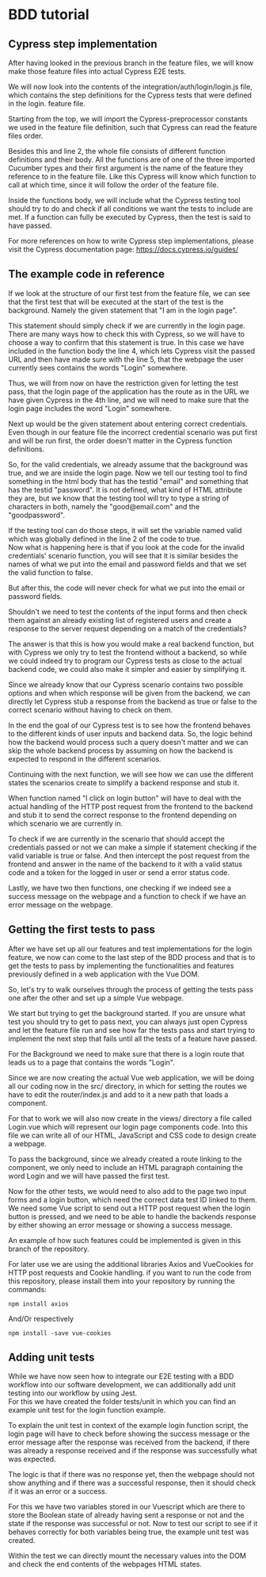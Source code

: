 # BDD tutorial

## Cypress step implementation
After having looked in the previous branch in the feature files, we will know make those feature files into actual Cypress E2E tests.

We will now look into the contents of the integration/auth/login/login.js file, which contains the step definitions for the Cypress tests that were defined in the login. feature file.

Starting from the top, we will import the Cypress-preprocessor constants we used in the feature file definition, such that Cypress can read the feature files order.

Besides this and line 2, the whole file consists of different function definitions and their body. All the functions are of one of the three imported Cucumber types and their first argument is the name of the feature they reference to in the feature file. Like this Cypress will know which function to call at which time, since it will follow the order of the feature file.

Inside the functions body, we will include what the Cypress testing tool should try to do and check if all conditions we want the tests to include are met. If a function can fully be executed by Cypress, then the test is said to have passed.

For more references on how to write Cypress step implementations, please visit the Cypress documentation page: https://docs.cypress.io/guides/

## The example code in reference
If we look at the structure of our first test from the feature file, we can see that the first test that will be executed at the start of the test is the background. Namely the given statement that "I am in the login page".

This statement should simply check if we are currently in the login page. There are many ways how to check this with Cypress, so we will have to choose a way to confirm that this statement is true. In this case we have included in the function body the line 4, which lets Cypress visit the passed URL and then have made sure with the line 5, that the webpage the user currently sees contains the words "Login" somewhere.

Thus, we will from now on have the restriction given for letting the test pass, that the login page of the application has the route as in the URL we have given Cypress in the 4th line, and we will need to make sure that the login page includes the word "Login" somewhere.

Next up would be the given statement about entering correct credentials. Even though in our feature file the incorrect credential scenario was put first and will be run first, the order doesn't matter in the Cypress function definitions.

So, for the valid credentials, we already assume that the background was true, and we are inside the login page. Now we tell our testing tool to find something in the html body that has the testid "email" and something that has the testid "password". It is not defined, what kind of HTML attribute they are, but we know that the testing tool will try to type a string of characters in both, namely the "good\@email.com" and the "goodpassword".

If the testing tool can do those steps, it will set the variable named valid which was globally defined in the line 2 of the code to true.\
Now what is happening here is that if you look at the code for the invalid credentials’ scenario function, you will see that it is similar besides the names of what we put into the email and password fields and that we set the valid function to false.

But after this, the code will never check for what we put into the email or password fields.

Shouldn't we need to test the contents of the input forms and then check them against an already existing list of registered users and create a response to the server request depending on a match of the credentials? 

The answer is that this is how you would make a real backend function, but with Cypress we only try to test the frontend without a backend, so while we could indeed try to program our Cypress tests as close to the actual backend code, we could also make it simpler and easier by simplifying it.

Since we already know that our Cypress scenario contains two possible options and when which response will be given from the backend, we can directly let Cypress stub a response from the backend as true or false to the correct scenario without having to check on them.

In the end the goal of our Cypress test is to see how the frontend behaves to the different kinds of user inputs and backend data. So, the logic behind how the backend would process such a query doesn't matter and we can skip the whole backend process by assuming on how the backend is expected to respond in the different scenarios.

Continuing with the next function, we will see how we can use the different states the scenarios create to simplify a backend response and stub it.

When function named "I click on login button" will have to deal with the actual handling of the HTTP post request from the frontend to the backend and stub it to send the correct response to the frontend depending on which scenario we are currently in.

To check if we are currently in the scenario that should accept the credentials passed or not we can make a simple if statement checking if the valid variable is true or false. And then intercept the post request from the frontend and answer in the name of the backend to it with a valid status code and a token for the logged in user or send a error status code.

Lastly, we have two then functions, one checking if we indeed see a success message on the webpage and a function to check if we have an error message on the webpage.

## Getting the first tests to pass
After we have set up all our features and test implementations for the login feature, we now can come to the last step of the BDD process and that is to get the tests to pass by implementing the functionalities and features previously defined in a web application with the Vue DOM.

So, let's try to walk ourselves through the process of getting the tests pass one after the other and set up a simple Vue webpage.

We start but trying to get the background started. If you are unsure what test you should try to get to pass next, you can always just open Cypress and let the feature file run and see how far the tests pass and start trying to implement the next step that fails until all the tests of a feature have passed.

For the Background we need to make sure that there is a login route that leads us to a page that contains the words "Login".

Since we are now creating the actual Vue web application, we will be doing all our coding now in the src/ directory, in which for setting the routes we have to edit the router/index.js and add to it a new path that loads a component.

For that to work we will also now create in the views/ directory a file called Login.vue which will represent our login page components code. Into this file we can write all of our HTML, JavaScript and CSS code to design create a webpage.

To pass the background, since we already created a route linking to the component, we only need to include an HTML paragraph containing the word Login and we will have passed the first test.

Now for the other tests, we would need to also add to the page two input forms and a login button, which need the correct data test ID linked to them. We need some Vue script to send out a HTTP post request when the login button is pressed, and we need to be able to handle the backends response by either showing an error message or showing a success message.

An example of how such features could be implemented is given in this branch of the repository.

For later use we are using the additional libraries Axios and VueCookies for HTTP post requests and Cookie handling. if you want to run the code from this repository, please install them into your repository by running the commands:
```
npm install axios 
```
And/Or respectively
```
npm install -save vue-cookies
```
## Adding unit tests
While we have now seen how to integrate our E2E testing with a BDD workflow into our software development, we can additionally add unit testing into our workflow by using Jest.\
For this we have created the folder tests/unit in which you can find an example unit test for the login function example.

To explain the unit test in context of the example login function script, the login page will have to check before showing the success message or the error message after the response was received from the backend, if there was already a response received and if the response was successfully what was expected.

The logic is that if there was no response yet, then the webpage should not show anything and if there was a successful response, then it should check if it was an error or a success.

For this we have two variables stored in our Vuescript which are there to store the Boolean state of already having sent a response or not and the state if the response was successful or not. Now to test our script to see if it behaves correctly for both variables being true, the example unit test was created.

Within the test we can directly mount the necessary values into the DOM and check the end contents of the webpages HTML states.
